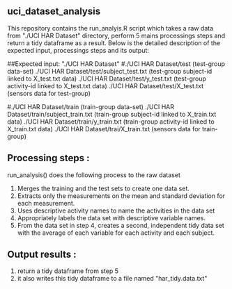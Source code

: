 ## uci_dataset_analysis

This repository contains the run_analyis.R script which takes a raw data 
from "./UCI HAR Dataset" directory, perform 5 mains processings steps and return
a tidy dataframe as a result.  Below is the detailed description of the expected
input, processings steps and its output:

##Expected input: "./UCI HAR Dataset"
#./UCI HAR Dataset/test (test-group data-set)
./UCI HAR Dataset/test/subject_test.txt (test-group subject-id linked to X_test.txt data)
./UCI HAR Dataset/test/y_test.txt (test-group activity-id linked to X_test.txt data)
./UCI HAR Dataset/test/X_test.txt (sensors data for test-group)

#./UCI HAR Dataset/train (train-group data-set)
./UCI HAR Dataset/train/subject_train.txt (train-group subject-id linked to X_train.txt data)
./UCI HAR Dataset/train/y_train.txt (train-group activity-id linked to X_train.txt data)
./UCI HAR Dataset/trai/X_train.txt (sensors data for train-group)

## Processing steps : 

run_analysis() does the following process to the raw dataset

1. Merges the training and the test sets to create one data set.
2. Extracts only the measurements on the mean and standard deviation for 
   each measurement. 
3. Uses descriptive activity names to name the activities in the data set
4. Appropriately labels the data set with descriptive variable names. 
5. From the data set in step 4, creates a second, independent tidy data 
   set with the average of each variable for each activity and each subject.

## Output results : 

1. return a tidy dataframe from step 5
2. it also writes this tidy dataframe to a file named "har_tidy.data.txt"
